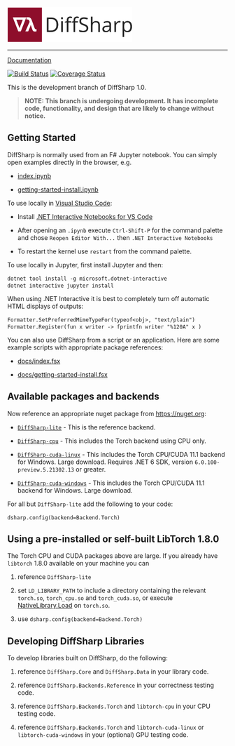 <div align="left">
  <a href="https://diffsharp.github.io"> <img height="80px" src="docs/img/diffsharp-logo-text.png"></a>
</div>

-----------------------------------------

[Documentation](https://diffsharp.github.io/)

[![Build Status](https://github.com/DiffSharp/DiffSharp/workflows/Build/test/docs/publish/badge.svg)](https://github.com/DiffSharp/DiffSharp/actions)
[![Coverage Status](https://coveralls.io/repos/github/DiffSharp/DiffSharp/badge.svg?branch=)](https://coveralls.io/github/DiffSharp/DiffSharp?branch=)

This is the development branch of DiffSharp 1.0.

> **NOTE: This branch is undergoing development. It has incomplete code, functionality, and design that are likely to change without notice.**

## Getting Started

DiffSharp is normally used from an F# Jupyter notebook.  You can simply open examples directly in the browser, e.g.

* [index.ipynb](https://mybinder.org/v2/gh/diffsharp/diffsharp.github.io/master?filepath=index.ipynb)

* [getting-started-install.ipynb](https://mybinder.org/v2/gh/diffsharp/diffsharp.github.io/master?filepath=getting-started-install.ipynb)

To use locally in [Visual Studio Code](https://code.visualstudio.com/):

- Install [.NET Interactive Notebooks for VS Code](https://marketplace.visualstudio.com/items?itemName=ms-dotnettools.dotnet-interactive-vscode)

- After opening an `.ipynb` execute `Ctrl-Shift-P` for the command palette and chose `Reopen Editor With...` then `.NET Interactive Notebooks`

- To restart the kernel use `restart` from the command palette.

To use locally in Jupyter, first install Jupyter and then:

    dotnet tool install -g microsoft.dotnet-interactive
    dotnet interactive jupyter install

When using .NET Interactive it is best to completely turn off automatic HTML displays of outputs:

    Formatter.SetPreferredMimeTypeFor(typeof<obj>, "text/plain")
    Formatter.Register(fun x writer -> fprintfn writer "%120A" x )

You can also use DiffSharp from a script or an application.  Here are some example scripts with appropriate package references:

* [docs/index.fsx](http://diffsharp.github.io/index.fsx)

* [docs/getting-started-install.fsx](http://diffsharp.github.io/getting-started-install.fsx)

## Available packages and backends

Now reference an appropriate nuget package from https://nuget.org:

* [`DiffSharp-lite`](https://www.nuget.org/packages/DiffSharp-lite) - This is the reference backend.

* [`DiffSharp-cpu`](https://www.nuget.org/packages/DiffSharp-cpu) - This includes the Torch backend using CPU only.

* [`DiffSharp-cuda-linux`](https://www.nuget.org/packages/DiffSharp-cuda-linux) - This includes the Torch CPU/CUDA 11.1 backend for Windows. Large download. Requires .NET 6 SDK, version `6.0.100-preview.5.21302.13` or greater.

* [`DiffSharp-cuda-windows`](https://www.nuget.org/packages/DiffSharp-cuda-windows) - This includes the Torch CPU/CUDA 11.1 backend for Windows. Large download.

For all but `DiffSharp-lite` add the following to your code:

    dsharp.config(backend=Backend.Torch)

## Using a pre-installed or self-built LibTorch 1.8.0

The Torch CPU and CUDA packages above are large.  If you already have `libtorch` 1.8.0 available on your machine you can

1. reference `DiffSharp-lite`

2. set `LD_LIBRARY_PATH` to include a directory containing the relevant `torch.so`, `torch_cpu.so` and `torch_cuda.so`, or
   execute [NativeLibrary.Load](https://docs.microsoft.com/en-us/dotnet/api/system.runtime.interopservices.nativelibrary.load?view=net-5.0) on
   `torch.so`.

3. use `dsharp.config(backend=Backend.Torch)`

## Developing DiffSharp Libraries

To develop libraries built on DiffSharp, do the following:

1. reference `DiffSharp.Core` and `DiffSharp.Data` in your library code.

2. reference `DiffSharp.Backends.Reference` in your correctness testing code.

3. reference `DiffSharp.Backends.Torch` and `libtorch-cpu` in your CPU testing code.

4. reference `DiffSharp.Backends.Torch` and `libtorch-cuda-linux` or `libtorch-cuda-windows` in your (optional) GPU testing code.

